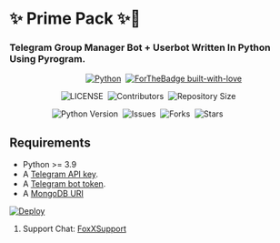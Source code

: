 # ✨ Prime Pack ✨
### Telegram Group Manager Bot + Userbot Written In Python Using Pyrogram.


&nbsp;&nbsp;&nbsp;&nbsp;&nbsp;&nbsp;&nbsp;&nbsp;&nbsp;&nbsp;&nbsp;&nbsp;&nbsp;&nbsp;&nbsp;&nbsp;&nbsp;&nbsp;&nbsp;&nbsp;&nbsp;&nbsp;&nbsp;&nbsp;&nbsp;&nbsp;&nbsp;&nbsp;&nbsp;&nbsp;&nbsp;&nbsp;&nbsp;&nbsp;[![Python](http://forthebadge.com/images/badges/made-with-python.svg)](https://python.org)&nbsp;
[![ForTheBadge built-with-love](http://ForTheBadge.com/images/badges/built-with-love.svg)](https://GitHub.com/TheHamkerCat/)


&nbsp;&nbsp;&nbsp;&nbsp;&nbsp;&nbsp;&nbsp;&nbsp;&nbsp;&nbsp;&nbsp;&nbsp;&nbsp;&nbsp;&nbsp;&nbsp;&nbsp;&nbsp;&nbsp;&nbsp;&nbsp;&nbsp;&nbsp;![LICENSE](https://img.shields.io/github/license/Sathishzus/Prime-Pack?style=for-the-badge&logo=appveyor)&nbsp;
![Contributors](https://img.shields.io/github/contributors/Sathishzus/Prime-Pack?style=for-the-badge&logo=appveyor)&nbsp;
![Repository Size](https://img.shields.io/github/repo-size/Sathishzus/Prime-Pack?style=for-the-badge&logo=appveyor)


&nbsp;&nbsp;&nbsp;&nbsp;&nbsp;&nbsp;&nbsp;&nbsp;&nbsp;&nbsp;&nbsp;&nbsp;&nbsp;&nbsp;&nbsp;&nbsp;&nbsp;&nbsp;&nbsp;![Python Version](https://img.shields.io/badge/python-3.8-green?style=for-the-badge&logo=appveyor)&nbsp;
![Issues](https://img.shields.io/github/issues/Sathishzus/Prime-Pack?style=for-the-badge&logo=appveyor)&nbsp;
![Forks](https://img.shields.io/github/forks/Sathishzus/Prime-Pack?style=for-the-badge&logo=appveyor)&nbsp;
![Stars](https://img.shields.io/github/stars/Sathishzus/Prime-Pack?style=for-the-badge&logo=appveyor)






## Requirements

- Python >= 3.9
- A [Telegram API key](https://docs.pyrogram.org/intro/setup#api-keys).
- A [Telegram bot token](https://t.me/botfather).
- A [MongoDB URI](https://telegra.ph/How-To-get-Mongodb-URI-04-06)




[![Deploy](https://www.herokucdn.com/deploy/button.svg)](https://heroku.com/deploy?template=https://github.com/Sathishzus/Optimus-Prime)





1. Support Chat: [FoxXSupport](https://t.me/FoxXBotOfficials)
